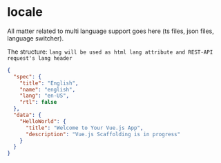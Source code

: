 # locale
All matter related to multi language support goes here
(ts files, json files, language switcher).

The structure:
`lang will be used as html lang attribute and REST-API request's lang header `
```json
{
  "spec": {
    "title": "English",
    "name": "english",
    "lang": "en-US",
    "rtl": false
  },
  "data": {
    "HelloWorld": {
      "title": "Welcome to Your Vue.js App",
      "description": "Vue.js Scaffolding is in progress"
    }
  }
}

```

